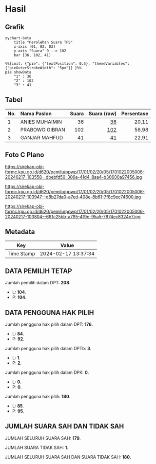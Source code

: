 # Hasil

## Grafik

```mermaid
xychart-beta
    title "Perolehan Suara TPS"
    x-axis [01, 02, 03]
    y-axis "Suara" 0 --> 102
    bar [36, 102, 41]
```

```mermaid
%%{init: {"pie": {"textPosition": 0.5}, "themeVariables": {"pieOuterStrokeWidth": "5px"}} }%%
pie showData
    "1" : 36
    "2" : 102
    "3" : 41
```

## Tabel

| No. | Nama Paslon    | Suara | Suara (raw) | Persentase |
|:--- |:-------------- | -----:| -----------:| ----------:|
| 1   | ANIES MUHAIMIN | 36    | [36][p-1]   | 20,11      |
| 2   | PRABOWO GIBRAN | 102   | [102][p-2]  | 56,98      |
| 3   | GANJAR MAHFUD  | 41    | [41][p-3]   | 22,91      |


[p-1]: https://github.com/gigit-pemilu/pemilu-2024-17-bengkulu/blob/main/pilpres/hitung-suara/sub/17-bengkulu/sub/01-bengkulu-selatan/sub/02-seginim/sub/2005-darat-sawah/sub/006-tps/sub/paslon-1.txt
[p-2]: https://github.com/gigit-pemilu/pemilu-2024-17-bengkulu/blob/main/pilpres/hitung-suara/sub/17-bengkulu/sub/01-bengkulu-selatan/sub/02-seginim/sub/2005-darat-sawah/sub/006-tps/sub/paslon-2.txt
[p-3]: https://github.com/gigit-pemilu/pemilu-2024-17-bengkulu/blob/main/pilpres/hitung-suara/sub/17-bengkulu/sub/01-bengkulu-selatan/sub/02-seginim/sub/2005-darat-sawah/sub/006-tps/sub/paslon-3.txt

## Foto C Plano

https://sirekap-obj-formc.kpu.go.id/d620/pemilu/ppwp/17/01/02/20/05/1701022005006-20240217-103558--dbebfd50-306e-41d4-8aa4-b30600a97456.jpg

https://sirekap-obj-formc.kpu.go.id/d620/pemilu/ppwp/17/01/02/20/05/1701022005006-20240217-103947--d8b27da0-a7ed-408e-8b61-7f8c9ec74600.jpg

https://sirekap-obj-formc.kpu.go.id/d620/pemilu/ppwp/17/01/02/20/05/1701022005006-20240217-103804--681c25bb-a795-4f9e-95a5-7874ec8324e7.jpg


## Metadata

| Key        | Value               |
| ---------- | ------------------- |
| Time Stamp | 2024-02-17 13:37:34 |


## DATA PEMILIH TETAP

Jumlah pemilih dalam DPT: **208**.
 * L: **104**.
 * P: **104**.

## DATA PENGGUNA HAK PILIH

Jumlah pengguna hak pilih dalam DPT: **176**.
 * L: **84**.
 * P: **92**.

Jumlah pengguna hak pilih dalam DPTb: **3**.
 * L: **1**.
 * P: **2**.

Jumlah pengguna hak pilih dalam DPK: **0**.
 * L: **0**.
 * P: **0**.

Jumlah pengguna hak pilih: **180**.
 * L: **85**.
 * P: **95**.

## JUMLAH SUARA SAH DAN TIDAK SAH

JUMLAH SELURUH SUARA SAH: **179**.

JUMLAH SUARA TIDAK SAH: **1**.

JUMLAH SELURUH SUARA SAH DAN SUARA TIDAK SAH: **180**.


